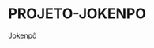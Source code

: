 # PROJETO-JOKENPO

<a href="https://jokenpo-felipeleopoldino.netlify.app/" target="_blank" rel="noopener noreferrer">Jokenpô</a>
